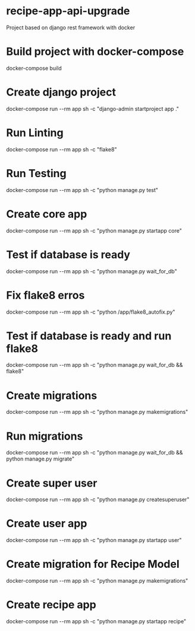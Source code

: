 # recipe-app-api-upgrade

Project based on django rest framework with docker

# Build project with docker-compose

docker-compose build

# Create django project

docker-compose run --rm app sh -c "django-admin startproject app ."

# Run Linting

docker-compose run --rm app sh -c "flake8"

# Run Testing

docker-compose run --rm app sh -c "python manage.py test"

# Create core app

docker-compose run --rm app sh -c "python manage.py startapp core"

# Test if database is ready

docker-compose run --rm app sh -c "python manage.py wait_for_db"

# Fix flake8 erros

docker-compose run --rm app sh -c "python /app/flake8_autofix.py"

# Test if database is ready and run flake8

docker-compose run --rm app sh -c "python manage.py wait_for_db && flake8"

# Create migrations

docker-compose run --rm app sh -c "python manage.py makemigrations"

# Run migrations

docker-compose run --rm app sh -c "python manage.py wait_for_db && python manage.py migrate"

# Create super user

docker-compose run --rm app sh -c "python manage.py createsuperuser"

# Create user app

docker-compose run --rm app sh -c "python manage.py startapp user"

# Create migration for Recipe Model

docker-compose run --rm app sh -c "python manage.py makemigrations"

# Create recipe app

docker-compose run --rm app sh -c "python manage.py startapp recipe"
